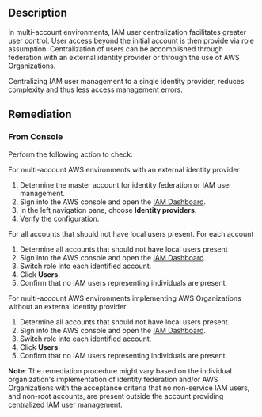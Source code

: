 ## Description

In multi-account environments, IAM user centralization facilitates greater user control. User access beyond the initial account is then provide via role assumption. Centralization of users can be accomplished through federation with an external identity provider or through the use of AWS Organizations.

Centralizing IAM user management to a single identity provider, reduces complexity and thus less access management errors.

## Remediation

### From Console

Perform the following action to check:

For multi-account AWS environments with an external identity provider

1. Determine the master account for identity federation or IAM user management.
2. Sign into the AWS console and open the [IAM Dashboard](https://console.aws.amazon.com/iam/home#/home).
3. In the left navigation pane, choose **Identity providers**.
4. Verify the configuration.

For all accounts that should not have local users present. For each account

1. Determine all accounts that should not have local users present
2. Sign into the AWS console and open the [IAM Dashboard](https://console.aws.amazon.com/iam/home#/home).
3. Switch role into each identified account.
4. Click **Users**.
5. Confirm that no IAM users representing individuals are present.

For multi-account AWS environments implementing AWS Organizations without an external identity provider

1. Determine all accounts that should not have local users present.
2. Sign into the AWS console and open the [IAM Dashboard](https://console.aws.amazon.com/iam/home#/home).
3. Switch role into each identified account.
4. Click **Users**.
5. Confirm that no IAM users representing individuals are present.

**Note**: The remediation procedure might vary based on the individual organization's implementation of identity federation and/or AWS Organizations with the acceptance criteria that no non-service IAM users, and non-root accounts, are present outside the account providing centralized IAM user management.
